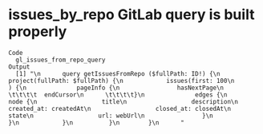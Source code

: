 # issues_by_repo GitLab query is built properly

    Code
      gl_issues_from_repo_query
    Output
      [1] "\n      query getIssuesFromRepo ($fullPath: ID!) {\n          project(fullPath: $fullPath) {\n            issues(first: 100\n                   ) {\n              pageInfo {\n                hasNextPage\n      \t\t\t\t  endCursor\n      \t\t\t\t}\n              edges {\n                node {\n                  title\n                  description\n                  created_at: createdAt\n                  closed_at: closedAt\n                  state\n                  url: webUrl\n                }\n              }\n            }\n          }\n        }\n      "


